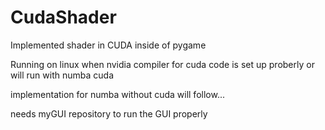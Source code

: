 # CudaShader
Implemented shader in CUDA inside of pygame

Running on linux when nvidia compiler for cuda code is set up proberly
or will run with numba cuda

implementation for numba without cuda will follow...


needs myGUI repository to run the GUI properly